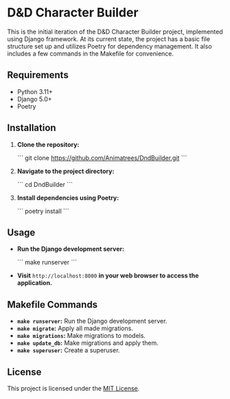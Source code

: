# D&D Character Builder

This is the initial iteration of the D&D Character Builder project, implemented using Django framework. At its current state, the project has a basic file structure set up and utilizes Poetry for dependency management. It also includes a few commands in the Makefile for convenience.

## Requirements

- Python 3.11+
- Django 5.0+
- Poetry

## Installation

1. **Clone the repository:**

   \```
   git clone https://github.com/Animatrees/DndBuilder.git
   \```

2. **Navigate to the project directory:**

   \```
   cd DndBuilder
   \```

3. **Install dependencies using Poetry:**

   \```
   poetry install
   \```

## Usage

- **Run the Django development server:**

  \```
  make runserver
  \```

- **Visit** `http://localhost:8000` **in your web browser to access the application.**

## Makefile Commands

- **`make runserver`:** Run the Django development server.
- **`make migrate`:** Apply all made migrations.
- **`make migrations`:** Make migrations to models.
- **`make update_db`:** Make migrations and apply them.
- **`make superuser`:** Create a superuser.


## License

This project is licensed under the [MIT License](LICENSE).
